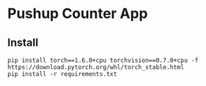 # Pushup Counter App

## Install

```
pip install torch==1.6.0+cpu torchvision==0.7.0+cpu -f https://download.pytorch.org/whl/torch_stable.html
pip install -r requirements.txt
```